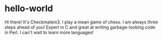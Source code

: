 # hello-world

Hi there! It's Checkmatein3. I play a mean game of chess. I am always three steps ahead of you!
Expert in C and great at writing garbage-looking code in Perl.
I can't wait to learn more languages!
